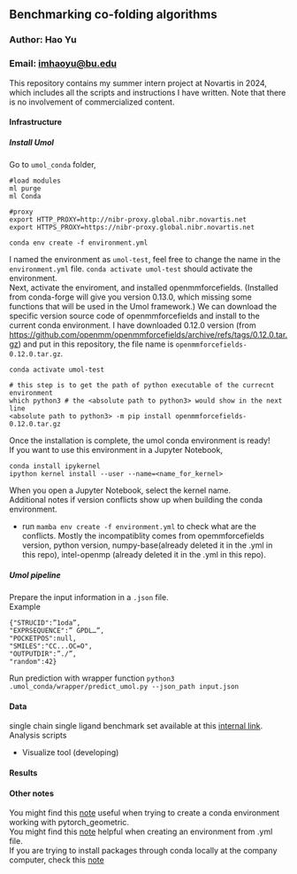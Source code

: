 ## Benchmarking co-folding algorithms
### Author: Hao Yu
### Email: imhaoyu@bu.edu
This repository contains my summer intern project at Novartis in 2024, which includes all the scripts and instructions I have written. Note that there is no involvement of commercialized content.


#### Infrastructure
##### Install Umol 
Go to `umol_conda` folder, 
```
#load modules
ml purge
ml Conda

#proxy
export HTTP_PROXY=http://nibr-proxy.global.nibr.novartis.net
export HTTPS_PROXY=https://nibr-proxy.global.nibr.novartis.net

conda env create -f environment.yml
```
I named the environment as `umol-test`, feel free to change the name in the `environment.yml` file. 
`conda activate umol-test` should activate the environment.  
Next, activate the enviroment, and installed openmmforcefields. (Installed from conda-forge will give you version 0.13.0, which missing some functions that will be used in the Umol framework.) We can download the specific version source code of openmmforcefields and install to the current conda environment. I have downloaded 0.12.0 version (from https://github.com/openmm/openmmforcefields/archive/refs/tags/0.12.0.tar.gz) and put in this repository, the file name is `openmmforcefields-0.12.0.tar.gz`.  

```console
conda activate umol-test

# this step is to get the path of python executable of the currecnt environment
which python3 # the <absolute path to python3> would show in the next line
<absolute path to python3> -m pip install openmmforcefields-0.12.0.tar.gz
```

Once the installation is complete, the umol conda environment is ready!  
If you want to use this environment in a Jupyter Notebook,
```
conda install ipykernel 
ipython kernel install --user --name=<name_for_kernel>
```
When you open a Jupyter Notebook, select the kernel name.  
Additional notes if version conflicts show up when building the conda environment.


- run ```mamba env create -f environment.yml```  to check what are the conflicts. Mostly the incompatiblity comes from opemmforcefields version, python version, numpy-base(already deleted it in the .yml in this repo), intel-openmp (already deleted it in the .yml in this repo).

##### Umol pipeline 
Prepare the input information in a `.json` file.  
Example
```
{"STRUCID":”1oda”,
"EXPRSEQUENCE":” GPDL…”,
"POCKETPOS":null,
"SMILES":"CC...OC=O",
"OUTPUTDIR":”./”,
"random":42}
```

Run prediction with wrapper function
```python3 .umol_conda/wrapper/predict_umol.py --json_path input.json```

#### Data
single chain single ligand benchmark set available at this [internal link](go/cofold-benchmark).  
Analysis scripts 
- Visualize tool (developing)

#### Results

#### Other notes
You might find this [note](https://confluence.prd.nibr.novartis.net/x/xBf2Ew) useful when trying to create a conda environment working with pytorch_geometric.  
You might find this [note](https://confluence.prd.nibr.novartis.net/display/~yuha1k/Lessons+for+Conda+environment+installation) helpful when creating an environment from .yml file.  
If you are trying to install packages through conda locally at the company computer, check this [note](https://confluence.prd.nibr.novartis.net/display/~yuha1k/Develop+Tools+Conda+and+Git)

